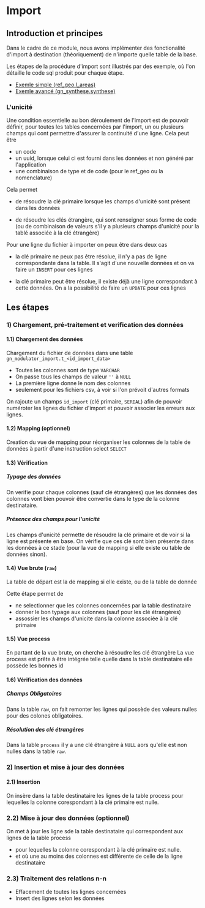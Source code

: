 # Import


## Introduction et principes 

Dans le cadre de ce module, nous avons implémenter des fonctionalité d'import à destination (théoriquement) de n'importe quelle table de la base.

Les étapes de la procédure d'import sont illustrés par des exemple, où l'on détaille le code sql produit pour chaque étape.

- [Exemle simple (ref_geo.l_areas)](./import_exemple_simple_ref_geo_area.md)
- [Exemle avancé (gn_synthese.synthese)](./import_exemple_avance)

### L'unicité

Une condition essentielle au bon déroulement de l'import est de pouvoir définir, pour toutes les tables concernées par l'import, un ou plusieurs champs qui cont permettre d'assurer la continuité d'une ligne. Cela peut être
- un code
- un uuid, lorsque celui ci est fourni dans les données et non généré par l'application
- une combinaison de type et de code (pour le ref_geo ou la nomenclature)

Cela permet

- de résoudre la clé primaire lorsque les champs d'unicité sont présent dans les données

- de résoudre les clés étrangère, qui sont renseigner sous forme de code (ou de combinaison de valeurs s'il y a plusieurs champs d'unicité pour la tablé associée à la clé étrangère)

Pour une ligne du fichier à importer on peux être dans deux cas

- la clé primaire ne peux pas être résolue, il n'y a pas de ligne correspondante dans la table. Il s'agit d'une nouvelle données et on va faire un `INSERT` pour ces lignes

- la clé primaire peut être résolue, il existe déjà une ligne correspondant à cette données. On a la possibilité de faire un `UPDATE` pour ces lignes
## Les étapes

### 1) Chargement, pré-traitement et verification des données
#### 1.1) Chargement des données

Chargement du fichier de données dans une table `gn_modulator_import.t_<id_import_data>`
  - Toutes les colonnes sont de type `VARCHAR`
  - On passe tous les champs de valeur `''` à `NULL`
  - La première ligne donne le nom des colonnes
  - seulement pour les fichiers csv, à voir si l'on prévoit d'autres formats

On rajoute un champs `id_import` (clé primaire, `SERIAL`) afin de pouvoir numéroter les lignes du fichier d'import et pouvoir associer les erreurs aux lignes.
#### 1.2) Mapping (optionnel)

Creation du vue de mapping pour réorganiser les colonnes de la table de données à partir d'une instruction select `SELECT`


#### 1.3) Vérification 

##### Typage des données

On verifie pour chaque colonnes (sauf clé étrangères) que les données des colonnes  vont bien pouvoir être convertie dans le type de la colonne destinataire.

##### Présence des champs pour l'unicité

Les champs d'unicité permette de résoudre la clé primaire et de voir si la ligne est présente en base.
On vérifie que ces clé sont bien présente dans les données à ce stade (pour la vue de mapping si elle existe ou table de données sinon).


#### 1.4) Vue brute (`raw`)

La table de départ est la de mapping si elle existe, ou de la table de donnée

Cette étape permet de
- ne selectionner que les colonnes concernées par la table destinataire
- donner le bon typage aux colonnes (sauf pour les clé étrangères)
- assossier les champs d'unicite dans la colonne associée à la clé primaire


#### 1.5) Vue process

En partant de la vue brute, on cherche à résoudre les clé étrangère
La vue process est prête à être intégrée telle quelle dans la table destinataire elle possède les bonnes id

#### 1.6) Vérification des données

##### Champs Obligatoires

Dans la table `raw`, on fait remonter les lignes qui possède des valeurs nulles pour des colones obligatoires.

##### Résolution des clé étrangères
Dans la table `process` il y a une clé étrangère à `NULL` aors qu'elle est non nulles dans la table `raw`.

### 2) Insertion et mise à jour des données


#### 2.1) Insertion

On insère dans la table destinataire les lignes de la table process pour lequelles la colonne corespondant à la clé primaire est nulle.


### 2.2) Mise à jour des données (optionnel)

On met à jour les ligne sde la table destinataire qui correspondent aux lignes de la table process
- pour lequelles la colonne corespondant à la clé primaire est nulle.
- et où une au moins des colonnes est différente de celle de la ligne destinataire

### 2.3) Traitement des relations n-n

- Effacement de toutes les lignes concernées
- Insert des lignes selon les données